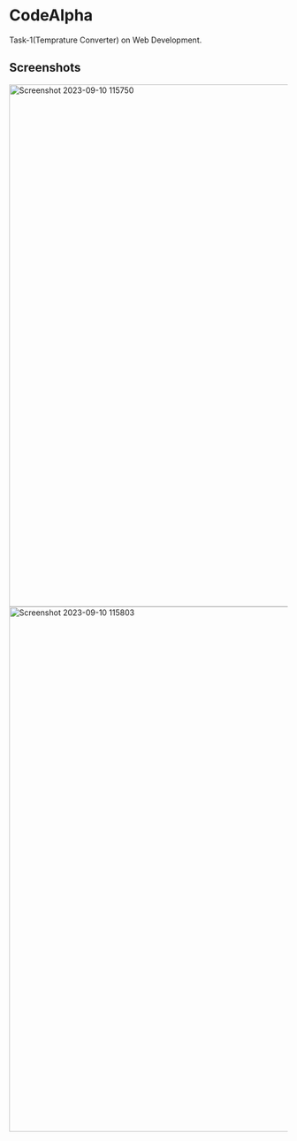 # CodeAlpha
Task-1(Temprature Converter) on Web Development.

## Screenshots

<img width="944" alt="Screenshot 2023-09-10 115750" src="https://github.com/P-ravallika/CodeAlpha/assets/111067180/d88ac7fe-5144-461e-a73c-e15f390716c4">

<img width="949" alt="Screenshot 2023-09-10 115803" src="https://github.com/P-ravallika/CodeAlpha/assets/111067180/389d54b4-aec0-4a21-90d0-da879ff8d01a">

